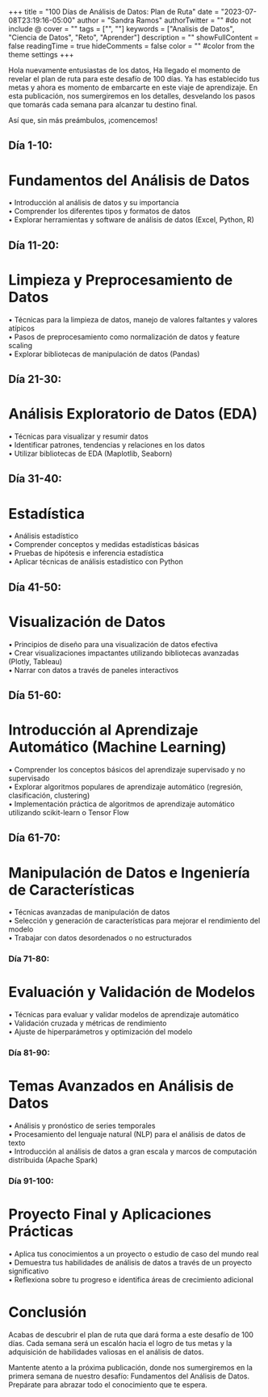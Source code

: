 +++
title = "100 Días de Análisis de Datos: Plan de Ruta"
date = "2023-07-08T23:19:16-05:00"
author = "Sandra Ramos"
authorTwitter = "" #do not include @
cover = ""
tags = ["", ""]
keywords = ["Analisis de Datos", "Ciencia de Datos", "Reto", "Aprender"]
description = ""
showFullContent = false
readingTime = true
hideComments = false
color = "" #color from the theme settings
+++

Hola nuevamente entusiastas de los datos,
Ha llegado el momento de revelar el plan de ruta para este desafío de 100 días. Ya has establecido tus metas y ahora es momento de embarcarte en este viaje de aprendizaje. En esta publicación, nos sumergiremos en los detalles, desvelando los pasos que tomarás cada semana para alcanzar tu destino final.

Así que, sin más preámbulos, ¡comencemos!

## Día 1-10:
# Fundamentos del Análisis de Datos
• Introducción al análisis de datos y su importancia \
• Comprender los diferentes tipos y formatos de datos \
• Explorar herramientas y software de análisis de datos (Excel, Python, R)

## Día 11-20:
# Limpieza y Preprocesamiento de Datos
• Técnicas para la limpieza de datos, manejo de valores faltantes y valores atípicos \
• Pasos de preprocesamiento como normalización de datos y feature scaling \
• Explorar bibliotecas de manipulación de datos (Pandas)


## Día 21-30:
# Análisis Exploratorio de Datos (EDA)
• Técnicas para visualizar y resumir datos \
• Identificar patrones, tendencias y relaciones en los datos \
• Utilizar bibliotecas de EDA (Maplotlib, Seaborn)

## Día 31-40:
# Estadística
• Análisis estadístico \
• Comprender conceptos y medidas estadísticas básicas \
• Pruebas de hipótesis e inferencia estadística \
• Aplicar técnicas de análisis estadístico con Python

## Día 41-50:
# Visualización de Datos
• Principios de diseño para una visualización de datos efectiva \
• Crear visualizaciones impactantes utilizando bibliotecas avanzadas (Plotly, Tableau) \
• Narrar con datos a través de paneles interactivos


## Día 51-60:
# Introducción al Aprendizaje Automático (Machine Learning)
• Comprender los conceptos básicos del aprendizaje supervisado y no supervisado \
• Explorar algoritmos populares de aprendizaje automático (regresión, clasificación, clustering) \
• Implementación práctica de algoritmos de aprendizaje automático utilizando scikit-learn o Tensor Flow

## Día 61-70:
# Manipulación de Datos e Ingeniería de Características
• Técnicas avanzadas de manipulación de datos \
• Selección y generación de características para mejorar el rendimiento del modelo \
• Trabajar con datos desordenados o no estructurados

### Día 71-80:
# Evaluación y Validación de Modelos
• Técnicas para evaluar y validar modelos de aprendizaje automático \
• Validación cruzada y métricas de rendimiento\
• Ajuste de hiperparámetros y optimización del modelo

### Día 81-90:

# Temas Avanzados en Análisis de Datos
• Análisis y pronóstico de series temporales \
• Procesamiento del lenguaje natural (NLP) para el análisis de datos de texto \
• Introducción al análisis de datos a gran escala y marcos de computación distribuida (Apache Spark)

### Día 91-100:

# Proyecto Final y Aplicaciones Prácticas
• Aplica tus conocimientos a un proyecto o estudio de caso del mundo real \
• Demuestra tus habilidades de análisis de datos a través de un proyecto significativo \
• Reflexiona sobre tu progreso e identifica áreas de crecimiento adicional

# Conclusión
Acabas de descubrir el plan de ruta que dará forma a este desafío de 100 días. Cada semana será un escalón hacia el logro de tus metas y la adquisición de habilidades valiosas en el análisis de datos.

Mantente atento a la próxima publicación, donde nos sumergiremos en la primera semana de nuestro desafío: Fundamentos del Análisis de Datos. Prepárate para abrazar todo el conocimiento que te espera.
